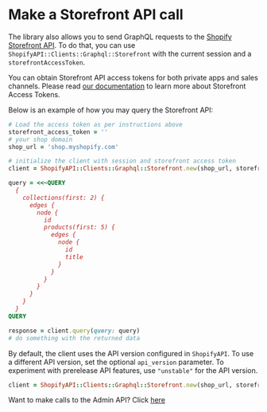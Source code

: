 # Make a Storefront API call

The library also allows you to send GraphQL requests to the [Shopify Storefront API](https://shopify.dev/docs/api/storefront). To do that, you can use `ShopifyAPI::Clients::Graphql::Storefront` with the current session and a `storefrontAccessToken`.

You can obtain Storefront API access tokens for both private apps and sales channels. Please read [our documentation](https://shopify.dev/docs/custom-storefronts/building-with-the-storefront-api/getting-started) to learn more about Storefront Access Tokens.

Below is an example of how you may query the Storefront API:

```ruby
# Load the access token as per instructions above
storefront_access_token = ''
# your shop domain
shop_url = 'shop.myshopify.com'

# initialize the client with session and storefront access token
client = ShopifyAPI::Clients::Graphql::Storefront.new(shop_url, storefront_access_token)

query = <<~QUERY
  {
    collections(first: 2) {
      edges {
        node {
          id
          products(first: 5) {
            edges {
              node {
                id
                title
              }
            }
          }
        }
      }
    }
  }
QUERY

response = client.query(query: query)
# do something with the returned data
```

By default, the client uses the API version configured in `ShopifyAPI`.  To use a different API version, set the optional `api_version` parameter.  To experiment with prerelease API features, use `"unstable"` for the API version.

```ruby
client = ShopifyAPI::Clients::Graphql::Storefront.new(shop_url, storefront_access_token, api_version: "unstable")
```

Want to make calls to the Admin API? Click [here](graphql.md)

